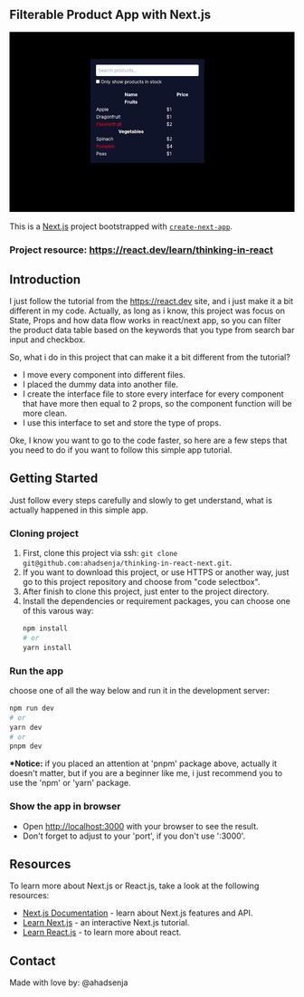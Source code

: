 ## Filterable Product App with Next.js

<img src="./src/app/assets/filterable-app-with-next.png" />

This is a [Next.js](https://nextjs.org/) project bootstrapped with [`create-next-app`](https://github.com/vercel/next.js/tree/canary/packages/create-next-app). 

### Project resource: https://react.dev/learn/thinking-in-react

## Introduction
I just follow the tutorial from the https://react.dev site, and i just make it a bit different in my code. 
Actually, as long as i know, this project was focus on State, Props and how data flow works in react/next app,
so you can filter the product data table based on the keywords that you type from search bar input and checkbox.

So, what i do in this project that can make it a bit different from the tutorial?
  - I move every component into different files. 
  - I placed the dummy data into another file.
  - I create the interface file to store every interface for every component that have more then equal to 2 props,
    so the component function will be more clean.
  - I use this interface to set and store the type of props.

Oke, I know you want to go to the code faster, so here are a few steps that you need to do
if you want to follow this simple app tutorial.

## Getting Started
  Just follow every steps carefully and slowly to get understand, what is actually happened in this simple app.

### Cloning project
1. First, clone this project via ssh: ```git clone git@github.com:ahadsenja/thinking-in-react-next.git```.
2. If you want to download this project, or use HTTPS or another way, just go to this project repository 
  and choose from "code selectbox".
3. After finish to clone this project, just enter to the project directory.
4. Install the dependencies or requirement packages, you can choose one of this varous way: <br>
   ```bash
   npm install 
   # or 
   yarn install
   ```

### Run the app
choose one of all the way below and run it in the development server:

```bash
npm run dev
# or
yarn dev
# or
pnpm dev
```

<strong>*Notice:</strong> if you placed an attention at 'pnpm' package above, actually it doesn't matter, but if you are a beginner like me, 
i just recommend you to use the 'npm' or 'yarn' package.

### Show the app in browser

- Open [http://localhost:3000](http://localhost:3000) with your browser to see the result.
- Don't forget to adjust to your 'port', if you don't use ':3000'.

## Resources

To learn more about Next.js or React.js, take a look at the following resources:

- [Next.js Documentation](https://nextjs.org/docs) - learn about Next.js features and API.
- [Learn Next.js](https://nextjs.org/learn) - an interactive Next.js tutorial.
- [Learn React.js](https://react.dev) - to learn more about react.

## Contact
Made with love by: @ahadsenja